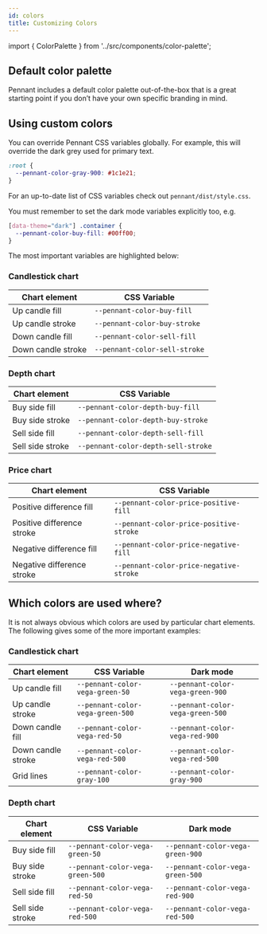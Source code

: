 ```yaml
---
id: colors
title: Customizing Colors
---
```


import { ColorPalette } from '../src/components/color-palette';

## Default color palette

Pennant includes a default color palette out-of-the-box that is a great starting point if you don’t have your own specific branding in mind.

<div style={{display: "grid", gap: "2rem"}}>
  <ColorPalette color="gray" />
  <ColorPalette color="vega-green" />
  <ColorPalette color="vega-red" />
  <ColorPalette color="vega-blue" />
  <ColorPalette color="vega-orange" />
</div>

## Using custom colors

You can override Pennant CSS variables globally. For example, this will override the dark grey used for primary text.

```css
:root {
  --pennant-color-gray-900: #1c1e21;
}
```

For an up-to-date list of CSS variables check out `pennant/dist/style.css`.

You must remember to set the dark mode variables explicitly too, e.g.

```css
[data-theme="dark"] .container {
  --pennant-color-buy-fill: #00ff00;
}
```

The most important variables are highlighted below:

### Candlestick chart

| Chart element      | CSS Variable                  |
| ------------------ | ----------------------------- |
| Up candle fill     | `--pennant-color-buy-fill`    |
| Up candle stroke   | `--pennant-color-buy-stroke`  |
| Down candle fill   | `--pennant-color-sell-fill`   |
| Down candle stroke | `--pennant-color-sell-stroke` |

### Depth chart

| Chart element    | CSS Variable                        |
| ---------------- | ----------------------------------- |
| Buy side fill    | `--pennant-color-depth-buy-fill`    |
| Buy side stroke  | `--pennant-color-depth-buy-stroke`  |
| Sell side fill   | `--pennant-color-depth-sell-fill`   |
| Sell side stroke | `--pennant-color-depth-sell-stroke` |

### Price chart

| Chart element              | CSS Variable                            |
| -------------------------- | --------------------------------------- |
| Positive difference fill   | `--pennant-color-price-positive-fill`   |
| Positive difference stroke | `--pennant-color-price-positive-stroke` |
| Negative difference fill   | `--pennant-color-price-negative-fill`   |
| Negative difference stroke | `--pennant-color-price-negative-stroke` |

## Which colors are used where?

It is not always obvious which colors are used by particular chart elements. The following gives some of the more important examples:

### Candlestick chart

| Chart element      | CSS Variable                     | Dark mode                        |
| ------------------ | -------------------------------- | -------------------------------- |
| Up candle fill     | `--pennant-color-vega-green-50`  | `--pennant-color-vega-green-900` |
| Up candle stroke   | `--pennant-color-vega-green-500` | `--pennant-color-vega-green-500` |
| Down candle fill   | `--pennant-color-vega-red-50`    | `--pennant-color-vega-red-900`   |
| Down candle stroke | `--pennant-color-vega-red-500`   | `--pennant-color-vega-red-500`   |
| Grid lines         | `--pennant-color-gray-100`       | `--pennant-color-gray-900`       |

### Depth chart

| Chart element    | CSS Variable                     | Dark mode                        |
| ---------------- | -------------------------------- | -------------------------------- |
| Buy side fill    | `--pennant-color-vega-green-50`  | `--pennant-color-vega-green-900` |
| Buy side stroke  | `--pennant-color-vega-green-500` | `--pennant-color-vega-green-500` |
| Sell side fill   | `--pennant-color-vega-red-50`    | `--pennant-color-vega-red-900`   |
| Sell side stroke | `--pennant-color-vega-red-500`   | `--pennant-color-vega-red-500`   |
